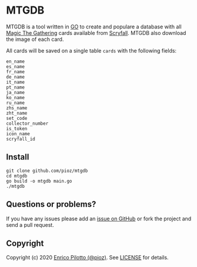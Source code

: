 # MTGDB

MTGDB is a tool written in [GO](https://golang.org) to create and populare a
database with all [Magic The Gathering](https://magic.wizards.com/) cards
available from [Scryfall](https://scryfall.com/). MTGDB also download the
image of each card.

All cards will be saved on a single table `cards` with the following fields:

```
en_name
es_name
fr_name
de_name
it_name
pt_name
ja_name
ko_name
ru_name
zhs_name
zht_name
set_code
collector_number
is_token
icon_name
scryfall_id
```

## Install

```
git clone github.com/pioz/mtgdb
cd mtgdb
go build -o mtgdb main.go
./mtgdb
```

## Questions or problems?

If you have any issues please add an [issue on
GitHub](https://github.com/pioz/mtgdb/issues) or fork the project and send a
pull request.

## Copyright

Copyright (c) 2020 [Enrico Pilotto (@pioz)](https://github.com/pioz). See
[LICENSE](https://github.com/pioz/mtgdb/blob/master/LICENSE) for details.
